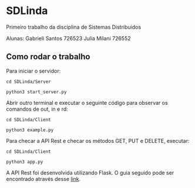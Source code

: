 # SDLinda
Primeiro trabalho da disciplina de Sistemas Distribuidos

Alunas: 
Gabrieli Santos 726523
Julia Milani 726552

## Como rodar o trabalho

Para iniciar o servidor:

`cd SDLinda/Server`

`python3 start_server.py`

Abrir outro terminal e executar o seguinte código para observar os comandos de out, in e rd:

`cd SDLinda/Client`

`python3 example.py`

Para checar a API Rest e checar os métodos GET, PUT e DELETE, executar:

`cd SDLinda/Client`

`python3 app.py`


A API Rest foi desenvolvida utilizando Flask. O guia seguido pode ser encontrado através desse [link](https://codeburst.io/this-is-how-easy-it-is-to-create-a-rest-api-8a25122ab1f3). 

